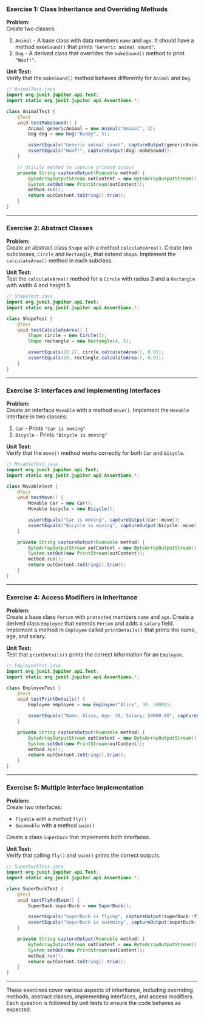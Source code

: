 ### **Exercise 1: Class Inheritance and Overriding Methods**
**Problem:**  
Create two classes:
1. `Animal` - A base class with data members `name` and `age`. It should have a method `makeSound()` that prints `"Generic animal sound"`.
2. `Dog` - A derived class that overrides the `makeSound()` method to print `"Woof!"`.

**Unit Test:**  
Verify that the `makeSound()` method behaves differently for `Animal` and `Dog`.

```java
// AnimalTest.java
import org.junit.jupiter.api.Test;
import static org.junit.jupiter.api.Assertions.*;

class AnimalTest {
    @Test
    void testMakeSound() {
        Animal genericAnimal = new Animal("Animal", 3);
        Dog dog = new Dog("Buddy", 5);

        assertEquals("Generic animal sound", captureOutput(genericAnimal::makeSound));
        assertEquals("Woof!", captureOutput(dog::makeSound));
    }

    // Utility method to capture printed output
    private String captureOutput(Runnable method) {
        ByteArrayOutputStream outContent = new ByteArrayOutputStream();
        System.setOut(new PrintStream(outContent));
        method.run();
        return outContent.toString().trim();
    }
}
```

---

### **Exercise 2: Abstract Classes**
**Problem:**  
Create an abstract class `Shape` with a method `calculateArea()`. Create two subclasses, `Circle` and `Rectangle`, that extend `Shape`. Implement the `calculateArea()` method in each subclass.

**Unit Test:**  
Test the `calculateArea()` method for a `Circle` with radius 3 and a `Rectangle` with width 4 and height 5.

```java
// ShapeTest.java
import org.junit.jupiter.api.Test;
import static org.junit.jupiter.api.Assertions.*;

class ShapeTest {
    @Test
    void testCalculateArea() {
        Shape circle = new Circle(3);
        Shape rectangle = new Rectangle(4, 5);

        assertEquals(28.27, circle.calculateArea(), 0.01);
        assertEquals(20, rectangle.calculateArea(), 0.01);
    }
}
```

---

### **Exercise 3: Interfaces and Implementing Interfaces**
**Problem:**  
Create an interface `Movable` with a method `move()`. Implement the `Movable` interface in two classes:
1. `Car` - Prints `"Car is moving"`
2. `Bicycle` - Prints `"Bicycle is moving"`

**Unit Test:**  
Verify that the `move()` method works correctly for both `Car` and `Bicycle`.

```java
// MovableTest.java
import org.junit.jupiter.api.Test;
import static org.junit.jupiter.api.Assertions.*;

class MovableTest {
    @Test
    void testMove() {
        Movable car = new Car();
        Movable bicycle = new Bicycle();

        assertEquals("Car is moving", captureOutput(car::move));
        assertEquals("Bicycle is moving", captureOutput(bicycle::move));
    }

    private String captureOutput(Runnable method) {
        ByteArrayOutputStream outContent = new ByteArrayOutputStream();
        System.setOut(new PrintStream(outContent));
        method.run();
        return outContent.toString().trim();
    }
}
```

---

### **Exercise 4: Access Modifiers in Inheritance**
**Problem:**  
Create a base class `Person` with `protected` members `name` and `age`. Create a derived class `Employee` that extends `Person` and adds a `salary` field. Implement a method in `Employee` called `printDetails()` that prints the name, age, and salary.

**Unit Test:**  
Test that `printDetails()` prints the correct information for an `Employee`.

```java
// EmployeeTest.java
import org.junit.jupiter.api.Test;
import static org.junit.jupiter.api.Assertions.*;

class EmployeeTest {
    @Test
    void testPrintDetails() {
        Employee employee = new Employee("Alice", 30, 50000);

        assertEquals("Name: Alice, Age: 30, Salary: 50000.00", captureOutput(employee::printDetails));
    }

    private String captureOutput(Runnable method) {
        ByteArrayOutputStream outContent = new ByteArrayOutputStream();
        System.setOut(new PrintStream(outContent));
        method.run();
        return outContent.toString().trim();
    }
}
```

---

### **Exercise 5: Multiple Interface Implementation**
**Problem:**  
Create two interfaces:
- `Flyable` with a method `fly()`
- `Swimmable` with a method `swim()`

Create a class `SuperDuck` that implements both interfaces.

**Unit Test:**  
Verify that calling `fly()` and `swim()` prints the correct outputs.

```java
// SuperDuckTest.java
import org.junit.jupiter.api.Test;
import static org.junit.jupiter.api.Assertions.*;

class SuperDuckTest {
    @Test
    void testFlyAndSwim() {
        SuperDuck superDuck = new SuperDuck();

        assertEquals("SuperDuck is flying", captureOutput(superDuck::fly));
        assertEquals("SuperDuck is swimming", captureOutput(superDuck::swim));
    }

    private String captureOutput(Runnable method) {
        ByteArrayOutputStream outContent = new ByteArrayOutputStream();
        System.setOut(new PrintStream(outContent));
        method.run();
        return outContent.toString().trim();
    }
}
```

---

These exercises cover various aspects of inheritance, including overriding methods, abstract classes, implementing interfaces, and access modifiers. Each question is followed by unit tests to ensure the code behaves as expected.
